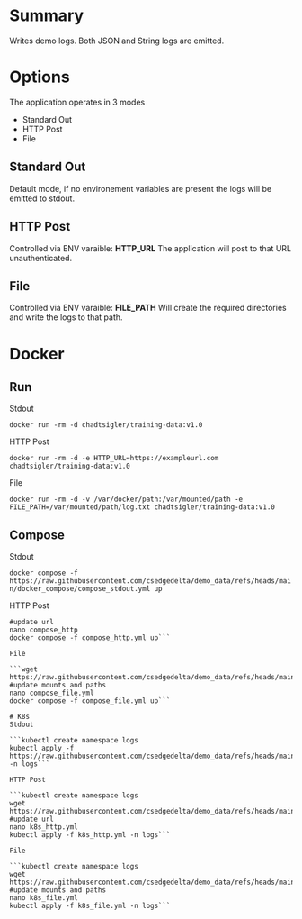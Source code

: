 # Summary
Writes demo logs. Both JSON and String logs are emitted.  

# Options
The application operates in 3 modes
- Standard Out
- HTTP Post
- File

## Standard Out
Default mode, if no environement variables are present the logs will be emitted to stdout.

## HTTP Post
Controlled via ENV varaible: **HTTP_URL**
The application will post to that URL unauthenticated.

## File
Controlled via ENV varaible: **FILE_PATH**
Will create the required directories and write the logs to that path.

# Docker 
## Run
Stdout

```docker run -rm -d chadtsigler/training-data:v1.0```

HTTP Post

```docker run -rm -d -e HTTP_URL=https://exampleurl.com chadtsigler/training-data:v1.0```

File

```docker run -rm -d -v /var/docker/path:/var/mounted/path -e FILE_PATH=/var/mounted/path/log.txt chadtsigler/training-data:v1.0```

## Compose
Stdout

```docker compose -f https://raw.githubusercontent.com/csedgedelta/demo_data/refs/heads/main/docker_compose/compose_stdout.yml up```

HTTP Post

```wget https://raw.githubusercontent.com/csedgedelta/demo_data/refs/heads/main/docker_compose/compose_http.yml
#update url
nano compose_http
docker compose -f compose_http.yml up```

File

```wget https://raw.githubusercontent.com/csedgedelta/demo_data/refs/heads/main/docker_compose/compose_file.yml
#update mounts and paths
nano compose_file.yml
docker compose -f compose_file.yml up```

# K8s
Stdout

```kubectl create namespace logs
kubectl apply -f https://raw.githubusercontent.com/csedgedelta/demo_data/refs/heads/main/k8s/k8s_stdout.yml -n logs```

HTTP Post

```kubectl create namespace logs
wget https://raw.githubusercontent.com/csedgedelta/demo_data/refs/heads/main/k8s/k8s_http.yml
#update url
nano k8s_http.yml
kubectl apply -f k8s_http.yml -n logs```

File

```kubectl create namespace logs
wget https://raw.githubusercontent.com/csedgedelta/demo_data/refs/heads/main/k8s/k8s_file.yml
#update mounts and paths
nano k8s_file.yml
kubectl apply -f k8s_file.yml -n logs```
